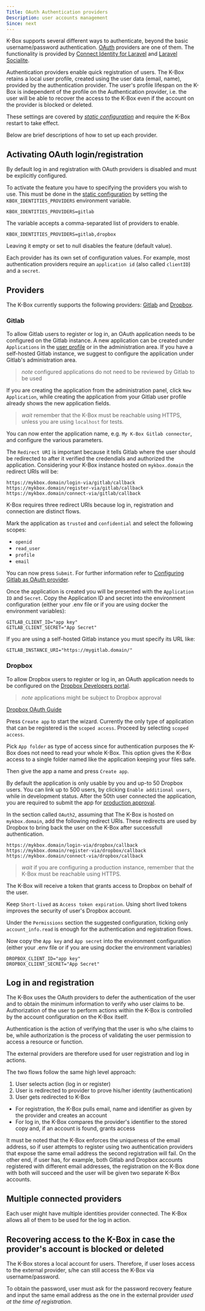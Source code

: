 ```yaml
---
Title: OAuth Authentication providers
Description: user accounts management
Since: next
---
```


K-Box supports several different ways to authenticate, beyond the basic username/password authentication.
[OAuth](https://oauth.net/) providers are one of them. The functionality is provided by [Connect Identity for Laravel](https://github.com/OneOffTech/laravel-connect-identity/) and [Laravel Socialite](https://laravel.com/docs/socialite).

Authentication providers enable quick registration of users. The K-Box retains a local user profile, created using
the user data (email, name), provided by the authentication provider. The user's profile lifespan on the K-Box is independent of the profile on the Authentication provider, i.e. the user will be able to recover the access to the K-Box even if the account on the provider is blocked or deleted.

These settings are covered by [_static configuration_](../developer/configuration.md) and require the K-Box
restart to take effect.

Below are brief descriptions of how to set up each provider.

## Activating OAuth login/registration

By default log in and registration with OAuth providers is disabled and must be explicitly configured.

To activate the feature you have to specifying the providers you wish to use. This must be done
in the [static configuration](../developer/configuration.md) by setting the `KBOX_IDENTITIES_PROVIDERS`
environment variable.

```env
KBOX_IDENTITIES_PROVIDERS=gitlab
```

The variable accepts a comma-separated list of providers to enable.

```env
KBOX_IDENTITIES_PROVIDERS=gitlab,dropbox
```

Leaving it empty or set to null disables the feature (default value).

Each provider has its own set of configuration values. For example, most 
authentication providers require an `application id` 
(also called `clientID`) and a `secret`.

## Providers

The K-Box currently supports the following providers: [Gitlab](#gitlab) and [Dropbox](#dropbox).

### Gitlab

To allow Gitlab users to register or log in, an OAuth application needs to be configured on the Gitlab instance.
A new application can be created under `Applications` in the 
[user profile](https://gitlab.com/profile/applications) or in the 
administration area. If you have a self-hosted Gitlab instance, we suggest to configure
the application under Gitlab's administration area.

> _note_ configured applications do not need to be reviewed by Gitlab to be used

If you are creating the application from the administration panel, click `New Application`, while 
creating the application from your Gitlab user profile already shows the new application fields.

> _wait_ remember that the K-Box must be reachable using HTTPS, unless you are using `localhost` for tests.

You can now enter the application name, e.g. `My K-Box Gitlab connector`, and configure the various parameters.

The `Redirect URI` is important because it tells Gitlab where the user should be redirected to after it verified the credendials
and authorized the application. Considering your K-Box instance hosted on `mykbox.domain` the redirect URIs will be:

```
https://mykbox.domain/login-via/gitlab/callback
https://mykbox.domain/register-via/gitlab/callback
https://mykbox.domain/connect-via/gitlab/callback
```

K-Box requires three redirect URIs because log in, registration and connection are distinct flows.

Mark the application as `trusted` and `confidential` and select the following scopes:

- `openid`
- `read_user`
- `profile`
- `email`

You can now press `Submit`. For further information refer to 
[Configuring Gitlab as OAuth provider](https://docs.gitlab.com/ee/integration/oauth_provider.html).

Once the application is created you will be presented with the `Application ID` and `Secret`. Copy the Application ID and secret into the environment configuration (either your .env file or if you are using docker the environment variables):

```env
GITLAB_CLIENT_ID="app key"
GITLAB_CLIENT_SECRET="App Secret"
```

If you are using a self-hosted Gitlab instance you must specify its URL like:

```env
GITLAB_INSTANCE_URI="https://mygitlab.domain/"
```

### Dropbox

To allow Dropbox users to register or log in, an OAuth application needs to be configured 
on the [Dropbox Developers portal](https://www.dropbox.com/developers/apps/).

> _note_ applications might be subject to Dropbox approval

[Dropbox OAuth Guide](https://www.dropbox.com/lp/developers/reference/oauth-guide)

Press `Create app` to start the wizard. Currently the only type of application
that can be registered is the `scoped access`. Proceed by selecting `scoped access`.

Pick `App folder` as type of access since for authentication purposes the K-Box does
not need to read your whole K-Box. This option gives the K-Box access to a single
folder named like the application keeping your files safe.

Then give the app a name and press `Create app`.

By default the application is only usable by you and up-to 50 Dropbox users. You can link up 
to 500 users, by clicking `Enable additional users`, while in development status. After the 
50th user connected the application, you are required to submit the app for 
[production approval](https://www.dropbox.com/developers/reference/developer-guide#production-approval).


In the section called `OAuth2`, assuming that The K-Box is hosted on `mykbox.domain`, 
add the following redirect URIs. These redirects are used by Dropbox to bring back the 
user on the K-Box after successfull authentication.

```
https://mykbox.domain/login-via/dropbox/callback
https://mykbox.domain/register-via/dropbox/callback
https://mykbox.domain/connect-via/dropbox/callback
```

> _wait_ if you are configuring a production instance, remember that the K-Box must 
be reachable using HTTPS.

The K-Box will receive a token that grants access to Dropbox on behalf of the user. 

Keep `Short-lived` as `Access token expiration`. Using short lived tokens improves the security 
of user's Dropbox account.

Under the `Permissions` section the suggested configuration, ticking only `account_info.read` 
is enough for the authentication and registration flows.

Now copy the `App key` and `App secret` into the environment configuration (either your .env file or if you are using docker the environment variables)

```env
DROPBOX_CLIENT_ID="app key"
DROPBOX_CLIENT_SECRET="App Secret"
```

## Log in and registration

The K-Box uses the OAuth providers to defer the authentication of the user and to obtain the minimum 
information to verify who user claims to be. Authorization of the user to perform actions within the K-Box is controlled
by the account configuration on the K-Box itself.

Authentication is the action of verifying that the user is who s/he claims to be, while authorization is the
process of validating the user permission to access a resource or function.

The external providers are therefore used for user registration and log in actions.

The two flows follow the same high level approach:

1. User selects action (log in or register)
2. User is redirected to provider to prove his/her identity (authentication)
3. User gets redirected to K-Box
  - For registration, the K-Box pulls email, name and identifier as given by the provider and creates an account
  - For log in, the K-Box compares the provider's identifier to the stored copy and, if an account is found, grants access

It must be noted that the K-Box enforces the uniqueness of the email address, so
if user attempts to register using two authentication providers that expose the same
email address the second registration will fail. On the other end, if user has, for example,
both Gitlab and Dropbox accounts registered with different email addresses, the registration on the 
K-Box done with both will succeed and the user will be given two separate K-Box accounts.

## Multiple connected providers

Each user might have multiple identities provider connected. The K-Box allows all of them
to be used for the log in action.

## Recovering access to the K-Box in case the provider's account is blocked or deleted

The K-Box stores a local account for users. Therefore, if user loses access to the external 
provider, s/he can still access the K-Box via username/password.

To obtain the password, user must ask for the password recovery feature and input
the same email address as the one in the external provider _used at the time of registration_.
